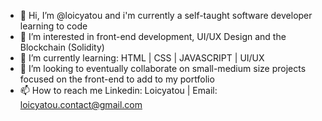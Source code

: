 - 👋 Hi, I’m @loicyatou and i'm currently a self-taught software developer learning to code
- 👀 I’m interested in front-end development, UI/UX Design and the Blockchain (Solidity)
- 🌱 I’m currently learning: HTML | CSS | JAVASCRIPT | UI/UX 
- 💞️ I’m looking to eventually collaborate on small-medium size projects focused on the front-end to add to my portfolio
- 📫 How to reach me Linkedin: Loicyatou | Email: loicyatou.contact@gmail.com

<!---
loicyatou/loicyatou is a ✨ special ✨ repository because its `README.md` (this file) appears on your GitHub profile.
You can click the Preview link to take a look at your changes.
--->
